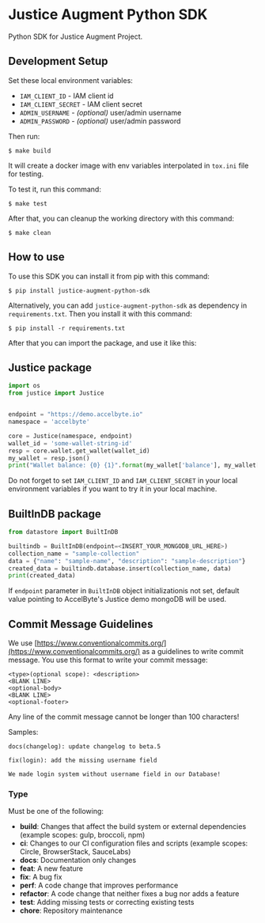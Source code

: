 Justice Augment Python SDK
==========================

Python SDK for Justice Augment Project.

## Development Setup
Set these local environment variables:

- `IAM_CLIENT_ID` - IAM client id
- `IAM_CLIENT_SECRET` - IAM client secret
- `ADMIN_USERNAME` - _(optional)_ user/admin username
- `ADMIN_PASSWORD` - _(optional)_ user/admin password

Then run:
``` shell
$ make build
```

It will create a docker image with env variables interpolated in `tox.ini` file for testing.

To test it, run this command:
```shell
$ make test
```

After that, you can cleanup the working directory with this command:
```shell
$ make clean
```


## How to use
To use this SDK you can install it from pip with this command:

```shell
$ pip install justice-augment-python-sdk
```

Alternatively, you can add `justice-augment-python-sdk` as dependency in `requirements.txt`.
Then you install it with this command:

```shell
$ pip install -r requirements.txt
```

After that you can import the package, and use it like this:

## Justice package

```python
import os
from justice import Justice


endpoint = "https://demo.accelbyte.io"
namespace = 'accelbyte'

core = Justice(namespace, endpoint)
wallet_id = 'some-wallet-string-id'
resp = core.wallet.get_wallet(wallet_id)
my_wallet = resp.json()
print("Wallet balance: {0} {1}".format(my_wallet['balance'], my_wallet['currencyCode']))
```

Do not forget to set `IAM_CLIENT_ID` and `IAM_CLIENT_SECRET` in your local environment variables if you want to try it in your local machine.


## BuiltInDB package
```python
from datastore import BuiltInDB

builtindb = BuiltInDB(endpoint=<INSERT_YOUR_MONGODB_URL_HERE>)
collection_name = "sample-collection"
data = {"name": "sample-name", "description": "sample-description"}
created_data = builtindb.database.insert(collection_name, data)
print(created_data)
```
If `endpoint` parameter in `BuiltInDB` object initializationis not set, default value pointing to AccelByte's Justice demo mongoDB will be used.   
## Commit Message Guidelines
We use [https://www.conventionalcommits.org/](https://www.conventionalcommits.org/) as a guidelines to write commit message. You use this format to write your commit message:

```
<type>(optional scope): <description>
<BLANK LINE>
<optional-body>
<BLANK LINE>
<optional-footer>
```

Any line of the commit message cannot be longer than 100 characters!

Samples:

```
docs(changelog): update changelog to beta.5
```
```
fix(login): add the missing username field

We made login system without username field in our Database!
```

### Type
Must be one of the following:

* **build**: Changes that affect the build system or external dependencies (example scopes: gulp, broccoli, npm)
* **ci**: Changes to our CI configuration files and scripts (example scopes: Circle, BrowserStack, SauceLabs)
* **docs**: Documentation only changes
* **feat**: A new feature
* **fix**: A bug fix
* **perf**: A code change that improves performance
* **refactor**: A code change that neither fixes a bug nor adds a feature
* **test**: Adding missing tests or correcting existing tests
* **chore**: Repository maintenance
